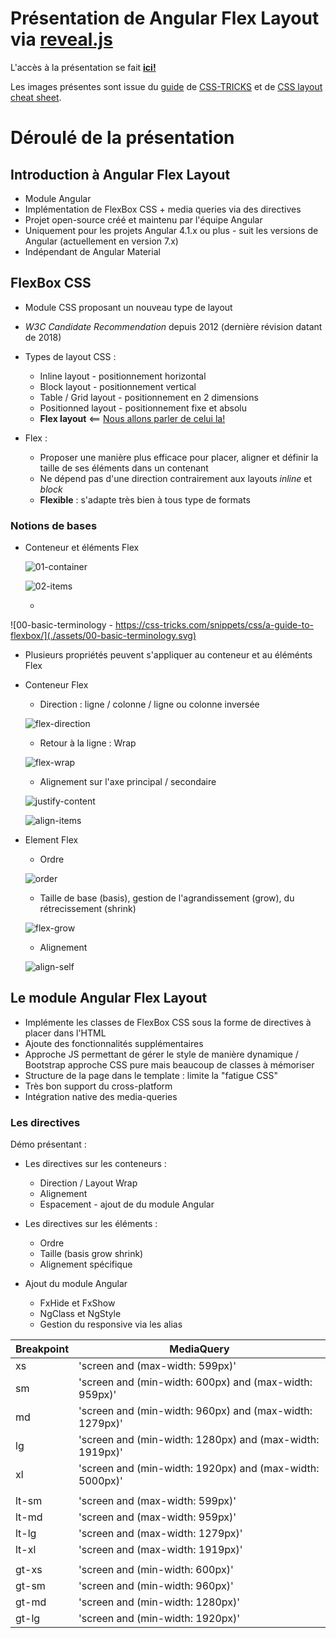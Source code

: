 # Présentation de Angular Flex Layout via [reveal.js](https://github.com/hakimel/reveal.js/)

L'accès à la présentation se fait [**ici!**](https://stackblitz.com/github/jeremybrochard/flex-layout-demos)


Les images présentes sont issue du [guide](https://css-tricks.com/snippets/css/a-guide-to-flexbox/) de [CSS-TRICKS](https://css-tricks.com/) et de [CSS layout cheat sheet](https://learn-the-web.algonquindesign.ca/topics/css-layout-cheat-sheet/#layout-mechanics).


# Déroulé de la présentation


## Introduction à Angular Flex Layout



- Module Angular
- Implémentation de FlexBox CSS + media queries via des directives
- Projet open-source créé et maintenu par l'équipe Angular
- Uniquement pour les projets Angular 4.1.x ou plus  - suit les versions de Angular (actuellement en version 7.x)
- Indépendant de Angular Material



## FlexBox CSS



- Module CSS proposant un nouveau type de layout
- *W3C Candidate Recommendation* depuis 2012 (dernière révision datant de 2018)
- Types de layout CSS :
  - Inline layout - positionnement horizontal
  - Block layout - positionnement vertical
  - Table / Grid layout  - positionnement en 2 dimensions
  - Positionned layout - positionnement fixe et absolu 
  - **Flex layout** <== <u>Nous allons parler de celui la!</u>



- Flex :
  - Proposer une manière plus efficace pour placer, aligner et définir la taille de ses éléments dans un contenant
  - Ne dépend pas d'une direction contrairement aux layouts *inline* et *block* 
  - **Flexible** : s'adapte très bien à tous type de formats 





### Notions de bases



- Conteneur et éléments Flex

  ![01-container](./assets/01-container.svg)

  ![02-items](./assets/02-items.svg)

  

  - 

![00-basic-terminology - https://css-tricks.com/snippets/css/a-guide-to-flexbox/](./assets/00-basic-terminology.svg)

- Plusieurs propriétés peuvent s'appliquer au conteneur et au éléménts Flex

- Conteneur Flex

  - Direction : ligne / colonne / ligne ou colonne inversée

  ![flex-direction](./assets/flex-direction.svg)

  - Retour à la ligne : Wrap

  ![flex-wrap](./assets/flex-wrap.svg)

  

  - Alignement sur l'axe principal / secondaire

  

  ![justify-content](./assets/justify-content.svg)

  ![align-items](./assets/align-items.svg)

- Element Flex

  - Ordre

  ![order](./assets/order.svg)

  

  - Taille de base (basis), gestion de l'agrandissement (grow), du rétrecissement (shrink)

  ![flex-grow](./assets/flex-grow.svg)

  

  - Alignement

  ![align-self](./assets/align-self.svg)



## Le module Angular Flex Layout



- Implémente les classes de FlexBox CSS sous la forme de directives à placer dans l'HTML
- Ajoute des fonctionnalités supplémentaires
- Approche JS permettant de gérer le style de manière dynamique / Bootstrap approche CSS pure mais beaucoup de classes à mémoriser
- Structure de la page dans le template : limite la "fatigue CSS"
- Très bon support du cross-platform
- Intégration native des media-queries 



### Les directives



Démo présentant :

- Les directives sur les conteneurs : 
  - Direction / Layout Wrap
  - Alignement
  - Espacement - ajout de du module Angular

- Les directives sur les éléments : 
  - Ordre
  - Taille (basis grow shrink)
  - Alignement spécifique

- Ajout du module Angular
  - FxHide et FxShow
  - NgClass et NgStyle
  - Gestion du responsive via les alias



| Breakpoint | MediaQuery                                               |
| ---------- | -------------------------------------------------------- |
| xs         | 'screen and (max-width: 599px)'                          |
| sm         | 'screen and (min-width: 600px) and (max-width: 959px)'   |
| md         | 'screen and (min-width: 960px) and (max-width: 1279px)'  |
| lg         | 'screen and (min-width: 1280px) and (max-width: 1919px)' |
| xl         | 'screen and (min-width: 1920px) and (max-width: 5000px)' |
|            |                                                          |
| lt-sm      | 'screen and (max-width: 599px)'                          |
| lt-md      | 'screen and (max-width: 959px)'                          |
| lt-lg      | 'screen and (max-width: 1279px)'                         |
| lt-xl      | 'screen and (max-width: 1919px)'                         |
|            |                                                          |
| gt-xs      | 'screen and (min-width: 600px)'                          |
| gt-sm      | 'screen and (min-width: 960px)'                          |
| gt-md      | 'screen and (min-width: 1280px)'                         |
| gt-lg      | 'screen and (min-width: 1920px)'                         |



